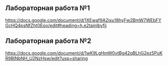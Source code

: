 ## Лабораторная работа №1
https://docs.google.com/document/d/1XEwaf9A2ixu18hyFw2BmW7WEbFYGcHQ4psNfZht0Eoo/edit#heading=h.e2tainlbyfjj
## Лабораторная работа №2
https://docs.google.com/document/d/1wK9LgHmW0vtBg42qBLhG2ez5PuKR9BlNbNH_U2NzHsw/edit?usp=sharing
